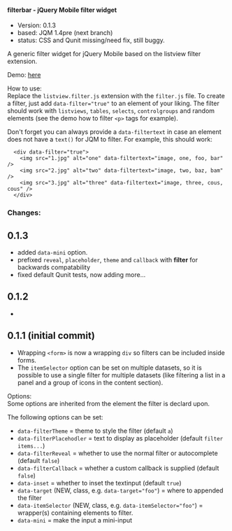 #### filterbar - jQuery Mobile filter widget 

- Version:  0.1.3
- based:    JQM 1.4pre (next branch)
- status:   CSS and Qunit missing/need fix, still buggy.

A generic filter widget for jQuery Mobile based on the listview filter extension.

Demo: [here](http://www.franckreich.de/jqm/filter/demo.html)

How to use:  
Replace the `listview.filter.js` extension with the `filter.js` file. To create a filter, just
add `data-filter="true"` to an element of your liking. The filter should work with `listviews`, `tables`, 
`selects`, `controlgroups` and random elements (see the demo how to filter `<p>` tags for example).

Don't forget you can always provide a `data-filtertext` in case an element does not have a `text()`
for JQM to filter. For example, this should work:

````
  <div data-filter="true">
    <img src="1.jpg" alt="one" data-filtertext="image, one, foo, bar" />
    <img src="2.jpg" alt="two" data-filtertext="image, two, baz, bam" />
    <img src="3.jpg" alt="three" data-filtertext="image, three, cous, cous" />
  </div>
````

### Changes:  

## 0.1.3
- added `data-mini` option.
- prefixed `reveal`, `placeholder`, `theme` and `callback` with **filter** for backwards compatability
- fixed default Qunit tests, now adding more... 

## 0.1.2
- 

## 0.1.1 (initial commit)
- Wrapping `<form>` is now a wrapping `div` so filters can be included inside forms.
- The `itemSelector` option can be set on multiple datasets, so it is possible to use a single filter for
multiple datasets (like filtering a list in a panel and a group of icons in the content section).

Options:  
Some options are inherited from the element the filter is declard upon. 

The following options can be set:
- `data-filterTheme` = theme to style the filter (default `a`)
- `data-filterPlacehodler` = text to display as placeholder (default `filter items...`)
- `data-filterReveal` = whether to use the normal filter or autocomplete (default `false`)
- `data-filterCallback` = whether a custom callback is supplied (default `false`)
- `data-inset` = whether to inset the textinput (default `true`)
- `data-target` (NEW, class, e.g. `data-target="foo"`) = where to appended the filter
- `data-itemSelector` (NEW, class, e.g. `data-itemSelector="foo"`) = wrapper(s) containing elements to filter.
- `data-mini` = make the input a mini-input



